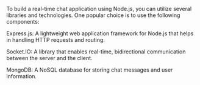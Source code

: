 To build a real-time chat application using Node.js, you can utilize several libraries and technologies. One popular choice is to use the following components:

Express.js: A lightweight web application framework for Node.js that helps in handling HTTP requests and routing.

Socket.IO: A library that enables real-time, bidirectional communication between the server and the client.

MongoDB: A NoSQL database for storing chat messages and user information.
